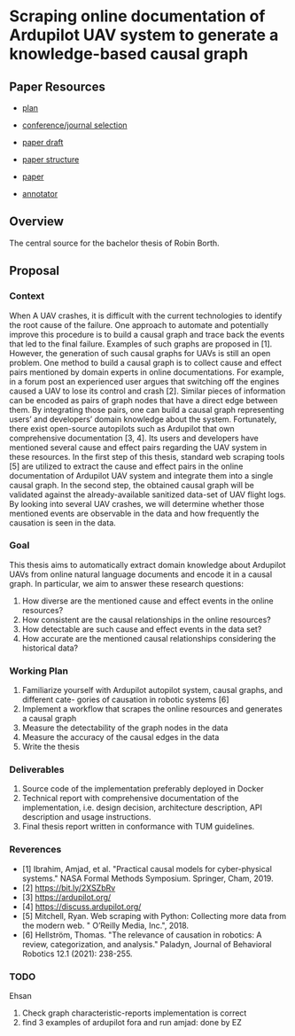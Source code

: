 # Scraping online documentation of Ardupilot UAV system to generate a knowledge-based causal graph

## Paper Resources

- [plan](https://docs.google.com/spreadsheets/d/1EYTujOdkO-Fk_nuQK7QvoXfq-SXCUZwjuxZ4ihygepg/edit?usp=sharing)

- [conference/journal selection](https://docs.google.com/spreadsheets/d/1zvSQbMbvp1ETFP4GAd9DO1stPxZafTRdxyrN-T8ZypE/edit?usp=sharing)

- [paper draft](https://docs.google.com/document/d/14jwGT_98O5gWQLTvvLdW6AHObjlo3HoocmNc2bFXRDY/edit?usp=sharing)

- [paper structure](https://docs.google.com/document/d/1gD7OVsjZH8Beq7hZf2dB29B3mZ5JBgXTEAqrmw2uqCc/edit?usp=sharing)

- [paper](https://www.overleaf.com/8373948446mzymvctnsgtx)

- [annotator](https://causality-annotator.netlify.app/)

## Overview

The central source for the bachelor thesis of Robin Borth.

## Proposal

### Context

When A UAV crashes, it is difficult with the current technologies to identify the root cause of the failure.
One approach to automate and potentially improve this procedure is to build a causal graph and trace back the events
that led to the final failure. Examples of such graphs are proposed in [1]. However, the generation of such causal
graphs for UAVs is still an open problem. One method to build a causal graph is to collect cause and effect pairs
mentioned by domain experts in online documentations. For example, in a forum post an experienced user argues that
switching off the engines caused a UAV to lose its control and crash [2]. Similar pieces of information can be encoded
as pairs of graph nodes that have a direct edge between them. By integrating those pairs, one can build a causal graph
representing users’ and developers’ domain knowledge about the system. Fortunately, there exist open-source autopilots
such as Ardupilot that own comprehensive documentation [3, 4]. Its users and developers have mentioned several cause
and effect pairs regarding the UAV system in these resources. In the first step of this thesis, standard web scraping
tools [5] are utilized to extract the cause and effect pairs in the online documentation of Ardupilot UAV system and
integrate them into a single causal graph. In the second step, the obtained causal graph will be validated against the
already-available sanitized data-set of UAV flight logs. By looking into several UAV crashes, we will determine whether
those mentioned events are observable in the data and how frequently the causation is seen in the data.

### Goal

This thesis aims to automatically extract domain knowledge about Ardupilot UAVs from online natural language documents
and encode it in a causal graph. In particular, we aim to answer these research questions:

1. How diverse are the mentioned cause and effect events in the online resources?
2. How consistent are the causal relationships in the online resources?
3. How detectable are such cause and effect events in the data set?
4. How accurate are the mentioned causal relationships considering the historical data?

### Working Plan

1. Familiarize yourself with Ardupilot autopilot system, causal graphs, and different cate- gories of causation in
   robotic systems [6]
2. Implement a workflow that scrapes the online resources and generates a causal graph
3. Measure the detectability of the graph nodes in the data
4. Measure the accuracy of the causal edges in the data
5. Write the thesis

### Deliverables

1. Source code of the implementation preferably deployed in Docker
2. Technical report with comprehensive documentation of the implementation, i.e. design
   decision, architecture description, API description and usage instructions.
3. Final thesis report written in conformance with TUM guidelines.

### Reverences

- [1] Ibrahim, Amjad, et al. "Practical causal models for cyber-physical systems." NASA Formal Methods Symposium. Springer, Cham, 2019.
- [2] https://bit.ly/2XSZbRv
- [3] https://ardupilot.org/
- [4] https://discuss.ardupilot.org/
- [5] Mitchell, Ryan. Web scraping with Python: Collecting more data from the modern web. "
  O’Reilly Media, Inc.", 2018.
- [6] Hellström, Thomas. "The relevance of causation in robotics: A review, categorization, and
  analysis." Paladyn, Journal of Behavioral Robotics 12.1 (2021): 238-255.

### TODO

Ehsan

1. Check graph characteristic-reports implementation is correct
2. find 3 examples of ardupilot fora and run amjad: done by EZ
